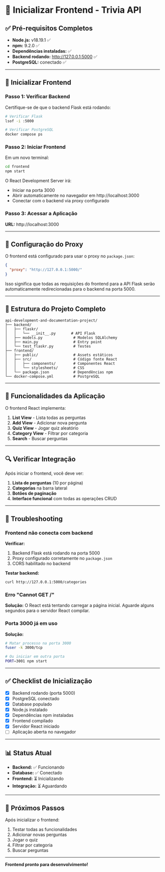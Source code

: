 # 🚀 Inicializar Frontend - Trivia API

## ✅ Pré-requisitos Completos

- **Node.js:** v18.19.1 ✅
- **npm:** 9.2.0 ✅
- **Dependências instaladas:** ✅
- **Backend rodando:** http://127.0.0.1:5000 ✅
- **PostgreSQL:** conectado ✅

---

## 🎯 Inicializar Frontend

### Passo 1: Verificar Backend

Certifique-se de que o backend Flask está rodando:

```bash
# Verificar Flask
lsof -i :5000

# Verificar PostgreSQL
docker compose ps
```

### Passo 2: Iniciar Frontend

Em um novo terminal:

```bash
cd frontend
npm start
```

O React Development Server irá:
- Iniciar na porta 3000
- Abrir automaticamente no navegador em http://localhost:3000
- Conectar com o backend via proxy configurado

### Passo 3: Acessar a Aplicação

**URL:** http://localhost:3000

---

## 🔧 Configuração do Proxy

O frontend está configurado para usar o proxy no `package.json`:

```json
{
  "proxy": "http://127.0.0.1:5000/"
}
```

Isso significa que todas as requisições do frontend para a API Flask serão automaticamente redirecionadas para o backend na porta 5000.

---

## 📝 Estrutura do Projeto Completo

```
api-development-and-documentation-project/
├── backend/
│   ├── flaskr/
│   │   └── __init__.py       # API Flask
│   ├── models.py              # Modelos SQLAlchemy
│   ├── main.py                # Entry point
│   └── test_flaskr.py         # Testes
├── frontend/
│   ├── public/                # Assets estáticos
│   ├── src/                   # Código fonte React
│   │   ├── components/        # Componentes React
│   │   └── stylesheets/       # CSS
│   └── package.json           # Dependências npm
└── docker-compose.yml         # PostgreSQL

```

---

## 🎯 Funcionalidades da Aplicação

O frontend React implementa:

1. **List View** - Lista todas as perguntas
2. **Add View** - Adicionar nova pergunta
3. **Quiz View** - Jogar quiz aleatório
4. **Category View** - Filtrar por categoria
5. **Search** - Buscar perguntas

---

## 🔍 Verificar Integração

Após iniciar o frontend, você deve ver:

1. **Lista de perguntas** (10 por página)
2. **Categorias** na barra lateral
3. **Botões de paginação**
4. **Interface funcional** com todas as operações CRUD

---

## 🐛 Troubleshooting

### Frontend não conecta com backend

**Verificar:**
1. Backend Flask está rodando na porta 5000
2. Proxy configurado corretamente no `package.json`
3. CORS habilitado no backend

**Testar backend:**
```bash
curl http://127.0.0.1:5000/categories
```

### Erro "Cannot GET /"

**Solução:** O React está tentando carregar a página inicial. Aguarde alguns segundos para o servidor React compilar.

### Porta 3000 já em uso

**Solução:**
```bash
# Matar processo na porta 3000
fuser -k 3000/tcp

# Ou iniciar em outra porta
PORT=3001 npm start
```

---

## ✅ Checklist de Inicialização

- [x] Backend rodando (porta 5000)
- [x] PostgreSQL conectado
- [x] Database populado
- [x] Node.js instalado
- [x] Dependências npm instaladas
- [x] Frontend compilado
- [x] Servidor React iniciado
- [ ] Aplicação aberta no navegador

---

## 📊 Status Atual

- **Backend:** ✅ Funcionando
- **Database:** ✅ Conectado
- **Frontend:** ⏳ Inicializando
- **Integração:** ⏳ Aguardando

---

## 🎉 Próximos Passos

Após inicializar o frontend:

1. Testar todas as funcionalidades
2. Adicionar novas perguntas
3. Jogar o quiz
4. Filtrar por categoria
5. Buscar perguntas

---

**Frontend pronto para desenvolvimento!**
